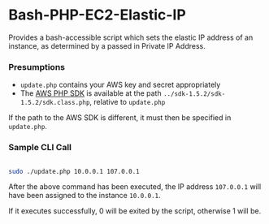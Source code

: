Bash-PHP-EC2-Elastic-IP
===
Provides a bash-accessible script which sets the elastic IP address of an
instance, as determined by a passed in Private IP Address.

### Presumptions

 - `update.php` contains your AWS key and secret appropriately
 - The [AWS PHP SDK](http://aws.amazon.com/sdkforphp/) is available at the path
`../sdk-1.5.2/sdk-1.5.2/sdk.class.php`, relative to `update.php`

If the path to the AWS SDK is different, it must then be specified in
`update.php`.

### Sample CLI Call

``` bash

sudo ./update.php 10.0.0.1 107.0.0.1
```

After the above command has been executed, the IP address `107.0.0.1` will have
been assigned to the instance `10.0.0.1`.

If it executes successfully, 0 will be exited by the script, otherwise 1 will
be.
